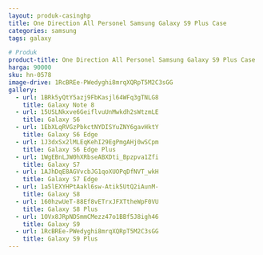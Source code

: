 ```yaml
---
layout: produk-casinghp
title: One Direction All Personel Samsung Galaxy S9 Plus Case
categories: samsung
tags: galaxy

# Produk
product-title: One Direction All Personel Samsung Galaxy S9 Plus Case
harga: 90000
sku: hn-0578
image-drive: 1RcBREe-PWedyghi8mrqXQRpT5M2C3sGG
gallery:
  - url: 1BRk5yQtY5azj9FbKasjl64WFq3gTNLG8
    title: Galaxy Note 8
  - url: 15USLNkxve6GeiflvuUnMwkdh2sWtzmLE
    title: Galaxy S6
  - url: 1EbXLqRVGzPbkctNYDISYuZNY6gavHktY
    title: Galaxy S6 Edge
  - url: 1J3dxSx2lMLEqKehI29EgPmgAHj0wSCpm
    title: Galaxy S6 Edge Plus
  - url: 1WgEBnLJW0hXRbseABXDti_Bpzpva1Zfi
    title: Galaxy S7
  - url: 1AJhDqE8AGVvcbJG1qoXUOPqDfNVT_wkH
    title: Galaxy S7 Edge
  - url: 1a5lEXYHPtAakl6sw-Atik5UtQ2iAunM-
    title: Galaxy S8
  - url: 160hzwUeT-88Ef8vETrxJFXTtheWpF0VU
    title: Galaxy S8 Plus
  - url: 1OVx8JRpNDSmmCMezz47o1BBf5J8igh46
    title: Galaxy S9
  - url: 1RcBREe-PWedyghi8mrqXQRpT5M2C3sGG
    title: Galaxy S9 Plus
---
```

